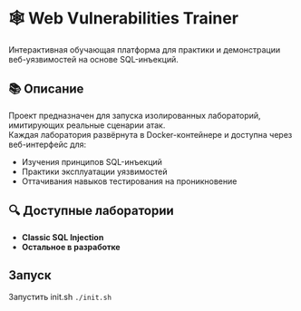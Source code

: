 # 🕸️ Web Vulnerabilities Trainer

Интерактивная обучающая платформа для практики и демонстрации веб-уязвимостей на основе SQL-инъекций.

## 📚 Описание

Проект предназначен для запуска изолированных лабораторий, имитирующих реальные сценарии атак.  
Каждая лаборатория развёрнута в Docker-контейнере и доступна через веб-интерфейс для:

- Изучения принципов SQL-инъекций
- Практики эксплуатации уязвимостей
- Оттачивания навыков тестирования на проникновение

## 🔍 Доступные лаборатории

- **Classic SQL Injection** 
- **Остальное в разработке**

## Запуск
Запустить init.sh 
```./init.sh```

